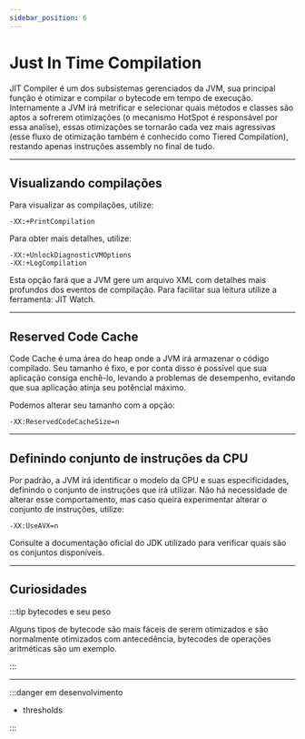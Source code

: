 ```yaml
---
sidebar_position: 6
---
```


# Just In Time Compilation

JIT Compiler é um dos subsistemas gerenciados da JVM, sua principal função é otimizar e compilar o bytecode em tempo de 
execução. Internamente a JVM irá metrificar e selecionar quais métodos e classes são aptos a sofrerem otimizações (o mecanismo 
HotSpot é responsável por essa analíse), essas otimizações se tornarão cada vez mais agressivas (esse fluxo de otimização
também é conhecido como Tiered Compilation), restando apenas instruções assembly no final de tudo.

---
## Visualizando compilações

Para visualizar as compilações, utilize:
```shell
-XX:+PrintCompilation
```

Para obter mais detalhes, utilize:
```shell
-XX:+UnlockDiagnosticVMOptions
-XX:+LogCompilation
```
Esta opção fará que a JVM gere um arquivo XML com detalhes mais profundos dos eventos de compilação. Para facilitar sua
leitura utilize a ferramenta: JIT Watch.

---
## Reserved Code Cache

Code Cache é uma área do heap onde a JVM irá armazenar o código compilado. Seu tamanho é fixo, e por conta disso é possível
que sua aplicação consiga enchê-lo, levando a problemas de desempenho, evitando que sua aplicação atinja seu potêncial máximo.

Podemos alterar seu tamanho com a opção:
```shell
-XX:ReservedCodeCacheSize=n
```

---
## Definindo conjunto de instruções da CPU

Por padrão, a JVM irá identificar o modelo da CPU e suas especificidades, definindo o conjunto de instruções que irá utilizar.
Não há necessidade de alterar esse comportamento, mas caso queira experimentar alterar o conjunto de instruções, utilize:

```shell
-XX:UseAVX=n
```

Consulte a documentação oficial do JDK utilizado para verificar quais são os conjuntos disponíveis.

---
## Curiosidades

:::tip bytecodes e seu peso

Alguns tipos de bytecode são mais fáceis de serem otimizados e são normalmente otimizados com antecedência, bytecodes de
operações aritméticas são um exemplo.

:::

---
:::danger em desenvolvimento

- thresholds

:::